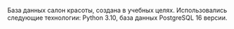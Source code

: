 База данных салон красоты, создана в учебных целях. Использовались следующие технологии: Python 3.10, база данных PostgreSQL 16 версии.
